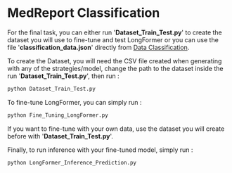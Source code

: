 # MedReport Classification

For the final task, you can either run '**Dataset_Train_Test.py**' to create the dataset you will use to fine-tune and test LongFormer or you can use the file '**classification_data.json**' directly from [Data Classification](https://github.com/Benjamin-Poutout/MedReport-AI-Classifier/tree/main/2.Data/Data_Classification).

To create the Dataset, you will need the CSV file created when generating with any of the strategies/model, change the path to the dataset inside the run '**Dataset_Train_Test.py**', then run :

```bash
python Dataset_Train_Test.py
```

To fine-tune LongFormer, you can simply run :

```bash
python Fine_Tuning_LongFormer.py
```

If you want to fine-tune with your own data, use the dataset you will create before with '**Dataset_Train_Test.py**'.

Finally, to run inference with your fine-tuned model, simply run :

```bash
python LongFormer_Inference_Prediction.py
```
